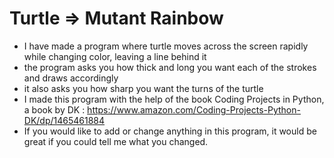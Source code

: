 # Turtle => Mutant Rainbow
 - I have made a program where turtle moves across the screen rapidly while changing color, leaving a line behind it
 - the program asks you how thick and long you want each of the strokes and draws accordingly
 - it also asks you how sharp you want the turns of the turtle
 - I made this program with the help of the book Coding Projects in Python, a book by DK : https://www.amazon.com/Coding-Projects-Python-DK/dp/1465461884
 - If you would like to add or change anything in this program, it would be great if you could tell me what you changed.
